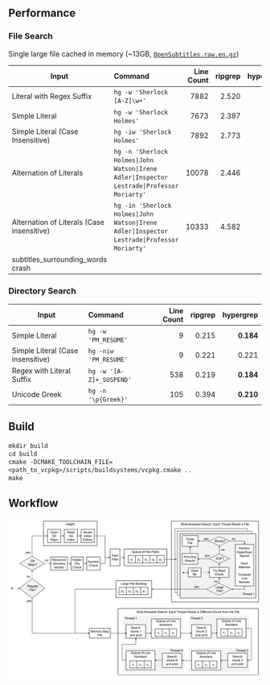 
## Performance

### File Search

 Single large file cached in memory (~13GB, [`OpenSubtitles.raw.en.gz`](http://opus.nlpl.eu/download.php?f=OpenSubtitles/v2018/mono/OpenSubtitles.raw.en.gz))

| Input | Command | Line Count | ripgrep | hypergrep |
| --- | :---| ---:| ---:| ---:|
| Literal with Regex Suffix | `hg -w 'Sherlock [A-Z]\w+'` | 7882 | 2.520 | **0.752** |
| Simple Literal | `hg -w 'Sherlock Holmes'` | 7673 | 2.397 | 2.204 |
| Simple Literal (Case Insensitive) | `hg -iw 'Sherlock Holmes'` | 7892 | 2.773 | **2.209** |
| Alternation of Literals | `hg -n 'Sherlock Holmes\|John Watson\|Irene Adler\|Inspector Lestrade\|Professor Moriarty'` | 10078 | 2.446 | **2.210** |
| Alternation of Literals (Case insensitive) | `hg -in 'Sherlock Holmes\|John Watson\|Irene Adler\|Inspector Lestrade\|Professor Moriarty'` | 10333 | 4.582 | **2.227** |
| subtitles_surrounding_words crash | | | | |

### Directory Search

| Input | Command | Line Count | ripgrep | hypergrep |
| --- |:---| ---:| ---:| ---:|
| Simple Literal | `hg -w 'PM_RESUME'` | 9 | 0.215 | **0.184** |
| Simple Literal (Case insensitive) | `hg -niw 'PM_RESUME'` | 9 | 0.221 | 0.221 |
| Regex with Literal Suffix | `hg -w '[A-Z]+_SUSPEND'` | 538 | 0.219 | **0.184** |
| Unicode Greek | `hg -n '\p{Greek}'` | 105 | 0.394 | **0.210** |

## Build

```
mkdir build
cd build
cmake -DCMAKE_TOOLCHAIN_FILE=<path_to_vcpkg>/scripts/buildsystems/vcpkg.cmake ..
make
```

## Workflow

![Workflow](doc/workflow.png)
